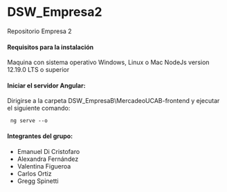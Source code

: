 # DSW_Empresa2
Repositorio Empresa 2

#### Requisitos para la instalación
Maquina con sistema operativo Windows, Linux o Mac
NodeJs version 12.19.0 LTS o superior

#### Iniciar el servidor Angular: 
Dirigirse a la carpeta DSW_EmpresaB\MercadeoUCAB-frontend y ejecutar el siguiente comando:

     ng serve --o

#### Integrantes del grupo:

- Emanuel Di Cristofaro  
- Alexandra Fernández 
- Valentina Figueroa
- Carlos Ortiz
- Gregg Spinetti
